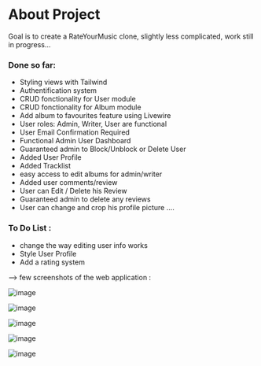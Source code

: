 # About Project
Goal is to create a RateYourMusic clone, slightly less complicated, work still in progress...

### Done so far:
- Styling views with Tailwind
- Authentification system
- CRUD fonctionality for User module
- CRUD fonctionality for Album module
- Add album to favourites feature using Livewire
- User roles: Admin, Writer, User are functional
- User Email Confirmation Required
- Functional Admin User Dashboard
- Guaranteed admin to Block/Unblock or Delete User
- Added User Profile
- Added Tracklist
- easy access to edit albums for admin/writer
- Added user comments/review
- User can Edit / Delete his Review 
- Guaranteed admin to delete any reviews
- User can change and crop his profile picture
....


### To Do List : 
+ change the way editing user info works
+ Style User Profile
+ Add a rating system


--> few screenshots of the web application :

![image](https://user-images.githubusercontent.com/99540220/181979066-ea7021ee-a0d0-45ac-a5a6-9bd5f0d086d3.png)


![image](https://user-images.githubusercontent.com/99540220/183946318-f72aab02-c8c5-493a-8a47-4e204e6a5629.png)


![image](https://user-images.githubusercontent.com/99540220/183946215-5d16ed5b-daf1-4ba0-bae5-7198103c4df7.png)


![image](https://user-images.githubusercontent.com/99540220/185641890-6c355595-0740-48a3-89fd-60e64cdea5b2.png)


![image](https://user-images.githubusercontent.com/99540220/182626892-77793aee-ed1c-4bfa-8b83-5af2e4df9a05.png)
